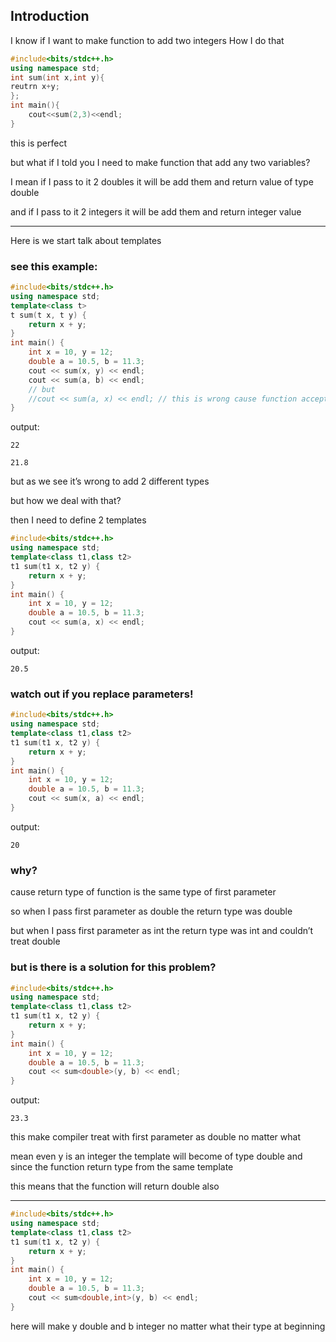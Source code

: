 ## Introduction

I know if I want to make function to add two integers How I do that 

```cpp
#include<bits/stdc++.h>
using namespace std;
int sum(int x,int y){
reutrn x+y;
};
int main(){
	cout<<sum(2,3)<<endl;
}
```

this is perfect 

but what if I told you I need to make function that add any two variables? 

I mean if I pass to it 2  doubles it will be add them and return value of type double 

and if I pass to it 2 integers it will be add them and return integer value

---

Here is we start talk about templates 

### see this example:

```cpp
#include<bits/stdc++.h>
using namespace std;
template<class t>
t sum(t x, t y) {
	return x + y;
}
int main() {
	int x = 10, y = 12;
	double a = 10.5, b = 11.3;
	cout << sum(x, y) << endl; 
	cout << sum(a, b) << endl;
	// but 
	//cout << sum(a, x) << endl; // this is wrong cause function accept only parameters of one type
}
```

output: 

`22`

`21.8`

but as we see it’s wrong to add 2 different types 

but how we deal with that? 

then I need to define  2 templates 

```cpp
#include<bits/stdc++.h>
using namespace std;
template<class t1,class t2>
t1 sum(t1 x, t2 y) {
	return x + y;
}
int main() {
	int x = 10, y = 12;
	double a = 10.5, b = 11.3;
	cout << sum(a, x) << endl; 
}
```

output: 

`20.5`

### watch out if you replace parameters!

```cpp
#include<bits/stdc++.h>
using namespace std;
template<class t1,class t2>
t1 sum(t1 x, t2 y) {
	return x + y;
}
int main() {
	int x = 10, y = 12;
	double a = 10.5, b = 11.3;
	cout << sum(x, a) << endl; 
}
```

output:

`20`

### why?

cause return type of function is the same type of first parameter 

so when I pass first parameter as double the return type was double 

but when I pass first parameter as int the return type was int and couldn’t treat double 

### but is there is a solution for this problem?

```cpp
#include<bits/stdc++.h>
using namespace std;
template<class t1,class t2>
t1 sum(t1 x, t2 y) {
	return x + y;
}
int main() {
	int x = 10, y = 12;
	double a = 10.5, b = 11.3;
	cout << sum<double>(y, b) << endl; 
}
```

output: 

`23.3`

this <double> make compiler treat with first parameter as double no matter what 

mean even y is an integer the template will become of type double and since the function return type from the same template 

this means that the function will return double also 

---

```cpp
#include<bits/stdc++.h>
using namespace std;
template<class t1,class t2>
t1 sum(t1 x, t2 y) {
	return x + y;
}
int main() {
	int x = 10, y = 12;
	double a = 10.5, b = 11.3;
	cout << sum<double,int>(y, b) << endl; 
}
```

here will make y double and b integer no matter what their type at beginning